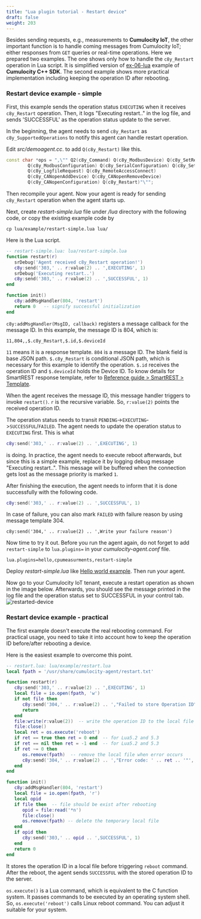```yaml
---
title: "Lua plugin tutorial - Restart device"
draft: false
weight: 203
---
```

Besides sending requests, e.g., measurements to **Cumulocity IoT**, the other important function is to handle coming messages from Cumulocity IoT; either responses from `GET` queries or real-time operations.
Here we prepared two examples. The one shows only how to handle the `c8y_Restart` operation in Lua script. It is simplified version of [ex-06-lua](https://cumulocity.com/guides/device-sdk/cpp/#use) example of **Cumulocity C++ SDK**. The second example shows more practical implementation including keeping the operation ID after rebooting.


### <a name="restart"></a>Restart device example - simple
First, this example sends the operation status `EXECUTING` when it receives `c8y_Restart` operation. Then, it logs "Executing restart.." in the log file, and sends 'SUCCESSFUL' as the operation status update to the server.

In the beginning, the agent needs to send `c8y_Restart` as `c8y_SupportedOperations` to notify this agent can handle restart operation.

Edit _src/demoagent.cc_. to add `Q(c8y_Restart)` like this.
```cpp
const char *ops = ",\"" Q2(c8y_Command) Q(c8y_ModbusDevice) Q(c8y_SetRegister)
        Q(c8y_ModbusConfiguration) Q(c8y_SerialConfiguration) Q(c8y_SetCoil)
        Q(c8y_LogfileRequest) Q(c8y_RemoteAccessConnect)
        Q(c8y_CANopenAddDevice) Q(c8y_CANopenRemoveDevice)
        Q(c8y_CANopenConfiguration) Q(c8y_Restart)"\"";
```

Then recompile your agent. Now your agent is ready for sending `c8y_Restart` operation when the agent starts up.

Next, create _restart-simple.lua_ file under _/lua_ directory with the following code, or copy the existing example code by
```shell
cp lua/example/restart-simple.lua lua/
```

Here is the Lua script.

```lua
-- restart-simple.lua: lua/restart-simple.lua
function restart(r)
   srDebug('Agent received c8y_Restart operation!')
   c8y:send('303,' .. r:value(2) .. ',EXECUTING', 1)
   srDebug('Executing restart..')
   c8y:send('303,' .. r:value(2) .. ',SUCCESSFUL', 1)
end

function init()
   c8y:addMsgHandler(804, 'restart')
   return 0   -- signify successful initialization
end
```

`c8y:addMsgHandler(MsgID, callback)` registers a message callback for the message ID. In this example, the message ID is 804, which is:
```plain
11,804,,$.c8y_Restart,$.id,$.deviceId
```
`11` means it is a response template. `804` is a message ID. The blank field is base JSON path. `$.c8y_Restart` is conditional JSON path, which is necessary for this example to identify the operation. `$.id` receives the operation ID and `$.deviceId` holds the Device ID. To know details for SmartREST response template, refer to [Reference guide > SmartREST > Template](https://cumulocity.com/guides/reference/smartrest/#templates).

When the agent receives the message ID, this message handler triggers to invoke `restart()`. `r` is the recursive variable. So, `r:value(2)` points the received operation ID.

The operation status needs to transit `PENDING`->`EXECUTING`->`SUCCESSFUL`/`FAILED`. The agent needs to update the operation status to `EXECUTING` first. This is what
```lua
c8y:send('303,' .. r:value(2) .. ',EXECUTING', 1)
```
is doing. In practice, the agent needs to execute reboot afterwards, but since this is a simple example, replace it by logging debug message "Executing restart..". This message will be buffered when the connection gets lost as the message priority is marked `1`.

After finishing the execution, the agent needs to inform that it is done successfully with the following code.
```lua
c8y:send('303,' .. r:value(2) .. ',SUCCESSFUL', 1)
```

In case of failure, you can also mark `FAILED` with failure reason by using message template 304.
```
c8y:send('304,' .. r:value(2) .. ',Write your failure reason')
```

Now time to try it out. Before you run the agent again, do not forget to add `restart-simple` to `lua.plugins=` in your _cumulocity-agent.conf_ file.
```shell
lua.plugins=hello,cpumeasurments,restart-simple
```
Deploy _restart-simple.lua_ like [Hello world example](#hello). Then run your agent.

Now go to your Cumulocity IoT tenant, execute a restart operation as shown in the image below. Afterwards, you should see the message printed in the log file and the operation status set to SUCCESSFUL in your control tab.
![restarted-device](/images/restarted-device.png)


### Restart device example - practical
The first example doesn't execute the real rebooting command. For practical usage, you need to take it into account how to keep the operation ID before/after rebooting a device.

Here is the easiest example to overcome this point.

```lua
-- restart.lua: lua/example/restart.lua
local fpath = '/usr/share/cumulocity-agent/restart.txt'

function restart(r)
   c8y:send('303,' .. r:value(2) .. ',EXECUTING', 1)
   local file = io.open(fpath, 'w')
   if not file then
      c8y:send('304,' .. r:value(2) .. ',"Failed to store Operation ID"', 1)
      return
   end
   file:write(r:value(2))  -- write the operation ID to the local file
   file:close()
   local ret = os.execute('reboot')
   if ret == true then ret = 0 end  -- for Lua5.2 and 5.3
   if ret == nil then ret = -1 end  -- for Lua5.2 and 5.3
   if ret ~= 0 then
      os.remove(fpath)  -- remove the local file when error occurs
      c8y:send('304,' .. r:value(2) .. ',"Error code: ' .. ret .. '"', 1)
   end
end

function init()
   c8y:addMsgHandler(804, 'restart')
   local file = io.open(fpath, 'r')
   local opid
   if file then  -- file should be exist after rebooting
      opid = file:read('*n')
      file:close()
      os.remove(fpath) -- delete the temporary local file
   end
   if opid then
      c8y:send('303,' .. opid .. ',SUCCESSFUL', 1)
   end
   return 0
end
```

It stores the operation ID in a local file before triggering `reboot` command. After the reboot, the agent sends `SUCCESSFUL` with the stored operation ID to the server.

`os.execute()` is a Lua command, which is equivalent to the C function system. It passes commands to be executed by an operating system shell. So, `os.execute('reboot')` calls Linux reboot command. You can adjust it suitable for your system.
